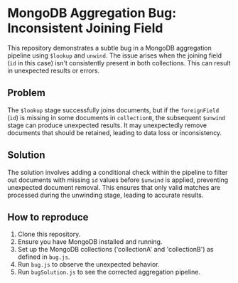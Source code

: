 # MongoDB Aggregation Bug: Inconsistent Joining Field

This repository demonstrates a subtle bug in a MongoDB aggregation pipeline using `$lookup` and `unwind`. The issue arises when the joining field (`id` in this case) isn't consistently present in both collections.  This can result in unexpected results or errors.

## Problem

The `$lookup` stage successfully joins documents, but if the `foreignField`  (`id`) is missing in some documents in `collectionB`, the subsequent `$unwind` stage can produce unexpected results. It may unexpectedly remove documents that should be retained, leading to data loss or inconsistency.

## Solution

The solution involves adding a conditional check within the pipeline to filter out documents with missing `id` values before `$unwind` is applied, preventing unexpected document removal. This ensures that only valid matches are processed during the unwinding stage, leading to accurate results.

## How to reproduce

1.  Clone this repository.
2.  Ensure you have MongoDB installed and running.
3.  Set up the MongoDB collections ('collectionA' and 'collectionB') as defined in `bug.js`.
4.  Run `bug.js` to observe the unexpected behavior.
5.  Run `bugSolution.js` to see the corrected aggregation pipeline.